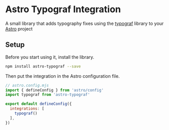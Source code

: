 # Astro Typograf Integration

A small library that adds typography fixes using the [typograf](https://www.npmjs.com/package/typograf) library to your [Astro](https://www.npmjs.com/package/astro) project

## Setup

Before you start using it, install the library.

```sh
npm install astro-typograf --save
```

Then put the integration in the Astro configuration file.

```js
// astro.config.mjs
import { defineConfig } from 'astro/config'
import typograf from 'astro-typograf'

export default defineConfig({
  integrations: [
    typograf()
  ],
})
```

